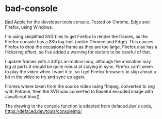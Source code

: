 # bad-console
Bad Apple for the developer tools console. Tested on Chrome, Edge and Firefox, using Windows.

I'm using simplified SVG files to get Firefox to render the frames, as the Firefox console has a 8Kb log limit (unlike Chrome and Edge). This causes Firefox to drop the occasional frame as they are too large. Firefox also has a flickering effect, so I've added a warning for visitors to be careful of that.

I update frames with a 30fps animation loop, although the animation may lag at parts it should be quite robust at staying in sync. Firefox can't seem to play the video when I want it to, so I get Firefox browsers to skip ahead a bit in the video to try and sync up again.

Frames where taken from the source video using ffmpeg,
converted to svg with Potrace,
then the SVG was converted to Base64 encoded image with JavaScript btoa().

The drawing to the console function is adapted from defaced.dev's code, 
https://defaced.dev/tools/consoleimg/

